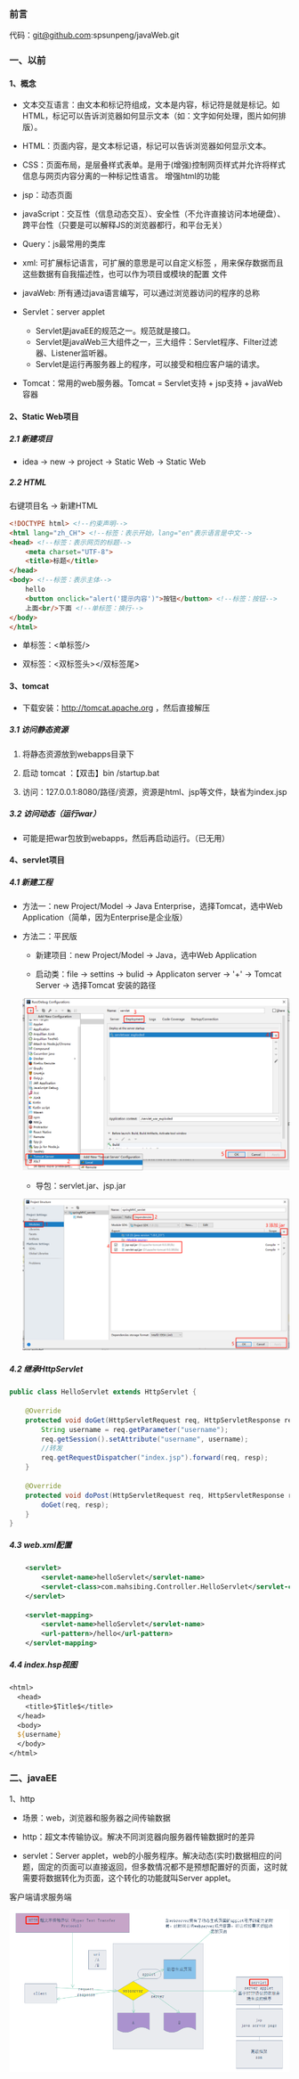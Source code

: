 ### 前言

代码：git@github.com:spsunpeng/javaWeb.git



### 一、以前

#### 1、概念

- 文本交互语言：由文本和标记符组成，文本是内容，标记符是就是标记。如HTML，标记可以告诉浏览器如何显示文本（如：文字如何处理，图片如何排版）。

- HTML：页面内容，是文本标记语，标记可以告诉浏览器如何显示文本。

- CSS：页面布局，是层叠样式表单。是用于(增强)控制网页样式并允许将样式信息与网页内容分离的一种标记性语言。 增强html的功能

- jsp：动态页面

- javaScript：交互性（信息动态交互）、安全性（不允许直接访问本地硬盘）、跨平台性（只要是可以解释JS的浏览器都行，和平台无关）

- Query：js最常用的类库

- xml: 可扩展标记语言，可扩展的意思是可以自定义标签 ，用来保存数据而且这些数据有自我描述性，也可以作为项目或模块的配置 文件

- javaWeb: 所有通过java语言编写，可以通过浏览器访问的程序的总称

-  Servlet：server applet
   - Servlet是javaEE的规范之一。规范就是接口。
   - Servlet是javaWeb三大组件之一，三大组件：Servlet程序、Filter过滤器、Listener监听器。
   - Servlet是运行再服务器上的程序，可以接受和相应客户端的请求。

- Tomcat：常用的web服务器。Tomcat =  Servlet支持 + jsp支持 + javaWeb容器



#### 2、Static Web项目

##### 2.1 新建项目

- idea -> new -> project -> Static Web ->  Static Web

##### 2.2 HTML

右键项目名 -> 新建HTML

```HTML
<!DOCTYPE html> <!--约束声明-->
<html lang="zh_CH"> <!--标签：表示开始，lang="en"表示语言是中文-->
<head> <!--标签：表示网页的标题-->
    <meta charset="UTF-8">
    <title>标题</title>
</head>
<body> <!--标签：表示主体-->
    hello
    <button onclick="alert('提示内容')">按钮</button> <!--标签：按钮-->
    上面<br/>下面 <!--单标签：换行-->
</body>
</html>
```

- 单标签：<单标签/>

- 双标签：<双标签头></双标签尾>



#### 3、tomcat

- 下载安装：http://tomcat.apache.org ，然后直接解压

##### 3.1 访问静态资源

1. 将静态资源放到webapps目录下

2. 启动 tomcat ：【双击】bin /startup.bat

3. 访问：127.0.0.1:8080/路径/资源，资源是html、jsp等文件，缺省为index.jsp

##### 3.2 访问动态（运行war）

- 可能是把war包放到webapps，然后再启动运行。（已无用）



#### 4、servlet项目

##### 4.1 新建工程

- 方法一：new Project/Model -> Java Enterprise，选择Tomcat，选中Web Application（简单，因为Enterprise是企业版） 

- 方法二：平民版

  - 新建项目：new Project/Model -> Java，选中Web Application 

  - 启动类：file -> settins -> bulid -> Applicaton server -> '+' -> Tomcat Server -> 选择Tomcat 安装的路径

  ![启动服务器tomcat](pictures\javaWeb\启动服务器tomcat.png)

  - 导包：servlet.jar、jsp.jar

  ![idea导包方式3](pictures\javaWeb\idea导包方式3.png)

##### 4.2 继承HttpServlet

```java
public class HelloServlet extends HttpServlet {

    @Override
    protected void doGet(HttpServletRequest req, HttpServletResponse resp) throws ServletException, IOException {
        String username = req.getParameter("username");
        req.getSession().setAttribute("username", username);
        //转发
        req.getRequestDispatcher("index.jsp").forward(req, resp);
    }

    @Override
    protected void doPost(HttpServletRequest req, HttpServletResponse resp) throws ServletException, IOException {
        doGet(req, resp);
    }
}

```

##### 4.3 web.xml配置 

```xml
    <servlet>
        <servlet-name>helloServlet</servlet-name>
        <servlet-class>com.mahsibing.Controller.HelloServlet</servlet-class>
    </servlet>
    
    <servlet-mapping>
        <servlet-name>helloServlet</servlet-name>
        <url-pattern>/hello</url-pattern>
    </servlet-mapping>
```

##### 4.4 index.hsp视图 

```jsp
<html>
  <head>
    <title>$Title$</title>
  </head>
  <body>
  ${username}
  </body>
</html>
```





### 二、javaEE

1、http

- 场景：web，浏览器和服务器之间传输数据

- http：超文本传输协议。解决不同浏览器向服务器传输数据时的差异

- servlet：Server applet，web的小服务程序。解决动态(实时)数据相应的问题，固定的页面可以直接返回，但多数情况都不是预想配置好的页面，这时就需要将数据转化为页面，这个转化的功能就叫Server applet。

客户端请求服务端

![客户端请求服务端](pictures\javaWeb\客户端请求服务端.png)





















